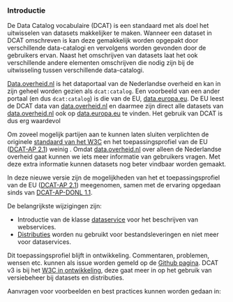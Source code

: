 ### Introductie

<p>De Data Catalog vocabulaire (DCAT) is een standaard met als doel het uitwisselen van datasets makkelijker te maken. Wanneer een dataset in DCAT omschreven is kan deze gemakkelijk worden opgepakt door verschillende data-catalogi en vervolgens worden gevonden door de gebruikers ervan. Naast het omschrijven van datasets laat het ook verschillende andere elementen omschrijven die nodig zijn bij de uitwisseling tussen verschillende data-catalogi.

<a href="data.overheid.nl">Data.overheid.nl</a> is het dataportaal van de Nederlandse overheid en kan in zijn geheel worden gezien als <code>dcat:catalog</code>. Een voorbeeld van een ander portaal (en dus <code>dcat:catalog</code>) is die van de EU, <a href="https://data.europa.eu/en">data.europa.eu</a>. De EU leest de DCAT data van <a href="data.overheid.nl">data.overheid.nl</a> en daarmee zijn direct alle datasets van <a href="data.overheid.nl">data.overheid.nl</a> ook op <a href="https://data.europa.eu/en">data.europa.eu</a> te vinden. Het gebruik van DCAT is dus erg waardevol

Om zoveel mogelijk partijen aan te kunnen laten sluiten verplichten de originele <a href="https://www.w3.org/TR/vocab-dcat-2/">standaard van het W3C</a> en het toepassingsprofiel van de EU (<a href="https://joinup.ec.europa.eu/collection/semantic-interoperability-community-semic/solution/dcat-application-profile-data-portals-europe/release/210">DCAT-AP 2.1</a>) weinig . Omdat  <a href="data.overheid.nl">data.overheid.nl</a> over alleen de Nederlandse overheid gaat kunnen we iets meer informatie van gebruikers vragen. Met deze extra informatie kunnen datasets nog beter vindbaar worden gemaakt. 

In deze nieuwe versie zijn de mogelijkheden van het et toepassingsprofiel van de EU (<a href="https://joinup.ec.europa.eu/collection/semantic-interoperability-community-semic/solution/dcat-application-profile-data-portals-europe/release/210">DCAT-AP 2.1</a>) meegenomen, samen met de ervaring opgedaan sinds van <a href="https://dcat-ap-donl.readthedocs.io/en/latest/">DCAT-AP-DONL 1.1</a>. 

De belangrijkste wijzigingen zijn:</p>

<ul>
        <li>Introductie van de klasse <a href="#dataservice">dataservice</a> voor het beschrijven van webservices.</li>
        <li><a href="#distributie">Distributies</a> worden nu gebruikt voor bestandsleveringen en niet meer voor dataservices.</li>
</ul>

<p>Dit toepassingsprofiel blijft in ontwikkeling. Commentaren, problemen, wensen etc. kunnen als issue worden gemeld op de <a href="https://github.com/dataoverheid/dcat-ap-donl">Github pagina</a>.
DCAT v3 is bij het  <a href="https://www.w3.org/TR/vocab-dcat-3/">W3C in ontwikkeling</a>, deze gaat meer in op het gebruik van versiebeheer bij datasets en distributies.</p>

<p>Aanvragen voor voorbeelden en best practices kunnen worden gedaan in:

<div class="issue" data-number="33"></div>
<div class="issue" data-number="34"></div>
